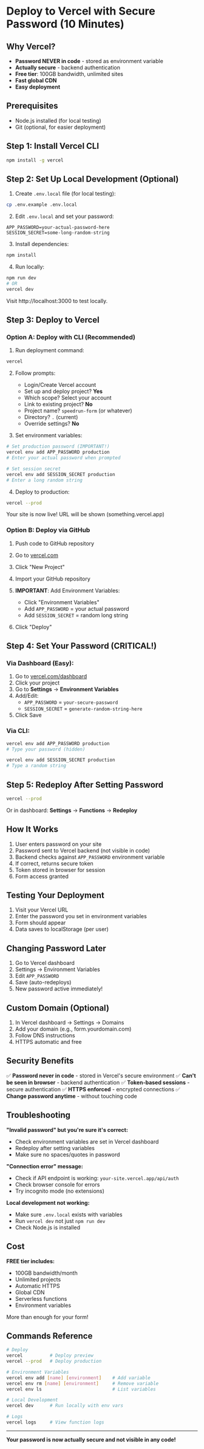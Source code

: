# Deploy to Vercel with Secure Password (10 Minutes)

## Why Vercel?
- **Password NEVER in code** - stored as environment variable
- **Actually secure** - backend authentication
- **Free tier**: 100GB bandwidth, unlimited sites
- **Fast global CDN**
- **Easy deployment**

## Prerequisites
- Node.js installed (for local testing)
- Git (optional, for easier deployment)

## Step 1: Install Vercel CLI

```bash
npm install -g vercel
```

## Step 2: Set Up Local Development (Optional)

1. Create `.env.local` file (for local testing):
```bash
cp .env.example .env.local
```

2. Edit `.env.local` and set your password:
```
APP_PASSWORD=your-actual-password-here
SESSION_SECRET=some-long-random-string
```

3. Install dependencies:
```bash
npm install
```

4. Run locally:
```bash
npm run dev
# OR
vercel dev
```

Visit http://localhost:3000 to test locally.

## Step 3: Deploy to Vercel

### Option A: Deploy with CLI (Recommended)

1. Run deployment command:
```bash
vercel
```

2. Follow prompts:
   - Login/Create Vercel account
   - Set up and deploy project? **Yes**
   - Which scope? Select your account
   - Link to existing project? **No**
   - Project name? `speedrun-form` (or whatever)
   - Directory? `.` (current)
   - Override settings? **No**

3. Set environment variables:
```bash
# Set production password (IMPORTANT!)
vercel env add APP_PASSWORD production
# Enter your actual password when prompted

# Set session secret
vercel env add SESSION_SECRET production
# Enter a long random string
```

4. Deploy to production:
```bash
vercel --prod
```

Your site is now live! URL will be shown (something.vercel.app)

### Option B: Deploy via GitHub

1. Push code to GitHub repository

2. Go to [vercel.com](https://vercel.com)

3. Click "New Project"

4. Import your GitHub repository

5. **IMPORTANT**: Add Environment Variables:
   - Click "Environment Variables"
   - Add `APP_PASSWORD` = your actual password
   - Add `SESSION_SECRET` = random long string

6. Click "Deploy"

## Step 4: Set Your Password (CRITICAL!)

### Via Dashboard (Easy):
1. Go to [vercel.com/dashboard](https://vercel.com/dashboard)
2. Click your project
3. Go to **Settings** → **Environment Variables**
4. Add/Edit:
   - `APP_PASSWORD` = `your-secure-password`
   - `SESSION_SECRET` = `generate-random-string-here`
5. Click Save

### Via CLI:
```bash
vercel env add APP_PASSWORD production
# Type your password (hidden)

vercel env add SESSION_SECRET production  
# Type a random string
```

## Step 5: Redeploy After Setting Password

```bash
vercel --prod
```

Or in dashboard: **Settings** → **Functions** → **Redeploy**

## How It Works

1. User enters password on your site
2. Password sent to Vercel backend (not visible in code)
3. Backend checks against `APP_PASSWORD` environment variable
4. If correct, returns secure token
5. Token stored in browser for session
6. Form access granted

## Testing Your Deployment

1. Visit your Vercel URL
2. Enter the password you set in environment variables
3. Form should appear
4. Data saves to localStorage (per user)

## Changing Password Later

1. Go to Vercel dashboard
2. Settings → Environment Variables
3. Edit `APP_PASSWORD`
4. Save (auto-redeploys)
5. New password active immediately!

## Custom Domain (Optional)

1. In Vercel dashboard → Settings → Domains
2. Add your domain (e.g., form.yourdomain.com)
3. Follow DNS instructions
4. HTTPS automatic and free

## Security Benefits

✅ **Password never in code** - stored in Vercel's secure environment
✅ **Can't be seen in browser** - backend authentication
✅ **Token-based sessions** - secure authentication
✅ **HTTPS enforced** - encrypted connections
✅ **Change password anytime** - without touching code

## Troubleshooting

**"Invalid password" but you're sure it's correct:**
- Check environment variables are set in Vercel dashboard
- Redeploy after setting variables
- Make sure no spaces/quotes in password

**"Connection error" message:**
- Check if API endpoint is working: `your-site.vercel.app/api/auth`
- Check browser console for errors
- Try incognito mode (no extensions)

**Local development not working:**
- Make sure `.env.local` exists with variables
- Run `vercel dev` not just `npm run dev`
- Check Node.js is installed

## Cost

**FREE tier includes:**
- 100GB bandwidth/month
- Unlimited projects
- Automatic HTTPS
- Global CDN
- Serverless functions
- Environment variables

More than enough for your form!

## Commands Reference

```bash
# Deploy
vercel          # Deploy preview
vercel --prod   # Deploy production

# Environment Variables
vercel env add [name] [environment]    # Add variable
vercel env rm [name] [environment]     # Remove variable
vercel env ls                          # List variables

# Local Development
vercel dev      # Run locally with env vars

# Logs
vercel logs     # View function logs
```

---

**Your password is now actually secure and not visible in any code!**